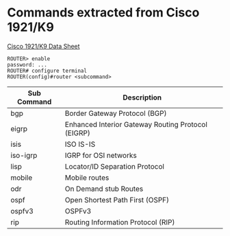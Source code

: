 # Commands extracted from Cisco 1921/K9

[Cisco 1921/K9 Data Sheet](https://www.cisco.com/c/en/us/products/collateral/routers/1900-series-integrated-services-routers-isr/data_sheet_c78-598389.html)

```
ROUTER> enable
password: ...
ROUTER# configure terminal
ROUTER(config)#router <subcommand>
```

|  Sub Command  | Description |
| ------------- | ----------- |
| bgp | Border Gateway Protocol (BGP) |
| eigrp | Enhanced Interior Gateway Routing Protocol (EIGRP) |
| isis | ISO IS-IS |
| iso-igrp | IGRP for OSI networks |
| lisp | Locator/ID Separation Protocol |
| mobile | Mobile routes |
| odr | On Demand stub Routes |
| ospf | Open Shortest Path First (OSPF) |
| ospfv3 | OSPFv3 |
| rip | Routing Information Protocol (RIP) |
